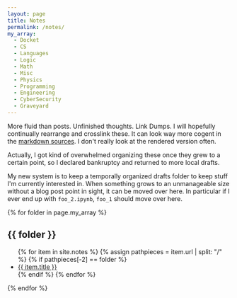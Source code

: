 ```yaml
---
layout: page
title: Notes
permalink: /notes/
my_array:
  - Docket
  - CS
  - Languages
  - Logic
  - Math
  - Misc
  - Physics
  - Programming
  - Engineering
  - CyberSecurity
  - Graveyard
---
```

More fluid than posts. Unfinished thoughts. Link Dumps. I will hopefully continually rearrange and crosslink these. It can look way more cogent in the [markdown sources](https://github.com/philzook58/philzook58.github.io/tree/master/_notes). I don't really look at the rendered version often.

Actually, I got kind of overwhelmed organizing these once they grew to a certain point, so I declared bankruptcy and returned to more local drafts.

My new system is to keep a temporally organized drafts folder to keep stuff I'm currently interested in. When something grows to an unmanageable size without a blog post point in sight, it can be moved over here. In particular if I ever end up with `foo_2.ipynb`, `foo_1` should move over here.

{% for folder in page.my_array  %}
<h2> {{ folder }} </h2>
<ul>
  {% for item in site.notes  %}
    {% assign pathpieces = item.url | split: "/" %}
    {% if pathpieces[-2] == folder %}
    <li><a href="{{ item.url }}">{{ item.title }} </a></li>
    {% endif %}
  {% endfor %}
  </ul>
{% endfor %}
